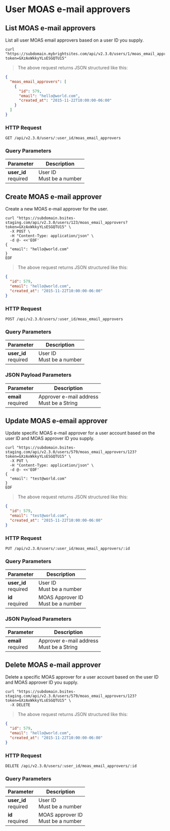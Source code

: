 # User MOAS e-mail approvers

## List MOAS e-mail approvers

List all user MOAS email approvers based on a user ID you supply.

```shell
curl "https://subdomain.mybrightsites.com/api/v2.3.0/users/1/moas_email_approvers?token=GXzAxWkkyYLsESGQTU15"
```

> The above request returns JSON structured like this:

```json
{
  "moas_email_approvers": [
    {
      "id": 579,
      "email": "hello@world.com",
      "created_at": "2015-11-22T10:00:00-06:00"
    }
  ]
}
```

### HTTP Request

`GET /api/v2.3.0/users/:user_id/moas_email_approvers`

### Query Parameters

Parameter | Description
--------- | -----------
<div><strong>user_id </strong></div><div>required</div> | <div>User ID</div><div>Must be a number</div>


## Create MOAS e-mail approver

Create a new MOAS e-mail approver for the user.

```shell
curl "https://subdomain.bsites-staging.com/api/v2.3.0/users/123/moas_email_approvers?token=GXzAxWkkyYLsESGQTU15" \
  -X POST \
  -H "Content-Type: application/json" \
  -d @- <<'EOF'
{
  "email": "hello@world.com"
}
EOF
```

> The above request returns JSON structured like this:

```json
{
  "id": 579,
  "email": "hello@world.com",
  "created_at": "2015-11-22T10:00:00-06:00"
}
```

### HTTP Request

`POST /api/v2.3.0/users/:user_id/moas_email_approvers`

### Query Parameters

Parameter | Description
--------- | -----------
<div><strong>user_id </strong></div><div>required</div> | <div>User ID</div><div>Must be a number</div>

### JSON Payload Parameters

Parameter | Description
--------- | -----------
<div><strong>email</strong></div><div>required</div> | <div>Approver e-mail address</div><div>Must be a String</div>

## Update MOAS e-email approver

Update specific MOAS e-mail approver for a user account based on the user ID and MOAS approver ID you supply.

```shell
curl "https://subdomain.bsites-staging.com/api/v2.3.0/users/579/moas_email_approvers/123?token=GXzAxWkkyYLsESGQTU15" \
  -X PUT \
  -H "Content-Type: application/json" \
  -d @- <<'EOF'
{
  "email": "test@world.com"
}
EOF
```

> The above request returns JSON structured like this:

```json
{
  "id": 579,
  "email": "test@world.com",
  "created_at": "2015-11-22T10:00:00-06:00"
}
```

### HTTP Request

`PUT /api/v2.3.0/users/:user_id/moas_email_approvers/:id`

### Query Parameters

Parameter | Description
--------- | -----------
<div><strong>user_id </strong></div><div>required</div> | <div>User ID</div><div>Must be a number</div>
<div><strong>id </strong></div><div>required</div> | <div>MOAS Approver ID</div><div>Must be a number</div>

### JSON Payload Parameters

Parameter | Description
--------- | -----------
<div><strong>email</strong></div><div>required</div> | <div>Approver e-mail address</div><div>Must be a String</div>

## Delete MOAS e-mail approver

Delete a specific MOAS approver for a user account based on the user ID and MOAS approver ID you supply.

```shell
curl "https://subdomain.bsites-staging.com/api/v2.3.0/users/579/moas_email_approvers/123?token=GXzAxWkkyYLsESGQTU15" \
  -X DELETE
```

> The above request returns JSON structured like this:

```json
{
  "id": 579,
  "email": "hello@world.com",
  "created_at": "2015-11-22T10:00:00-06:00"
}
```

### HTTP Request

`DELETE /api/v2.3.0/users/:user_id/moas_email_approvers/:id`

### Query Parameters

Parameter | Description
--------- | -----------
<div><strong>user_id </strong></div><div>required</div> | <div>User ID</div><div>Must be a number</div>
<div><strong>id </strong></div><div>required</div> | <div>MOAS approver ID</div><div>Must be a number</div>
